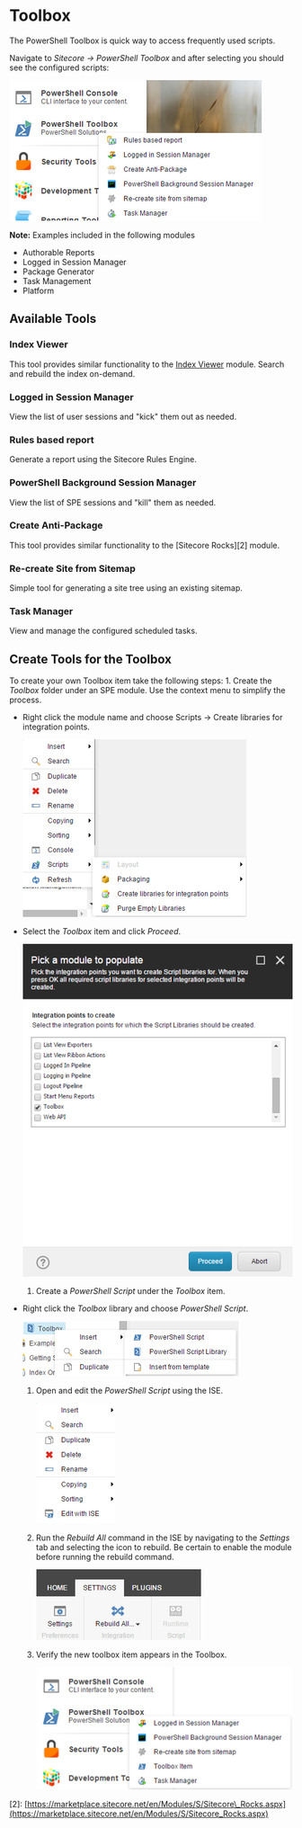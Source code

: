 # Toolbox

The PowerShell Toolbox is quick way to access frequently used scripts.

Navigate to _Sitecore -&gt; PowerShell Toolbox_ and after selecting you should see the configured scripts:

![Toolbox](../../.gitbook/assets/toolbox-list.png)

**Note:** Examples included in the following modules

* Authorable Reports
* Logged in Session Manager
* Package Generator
* Task Management
* Platform

## Available Tools

### Index Viewer

This tool provides similar functionality to the [Index Viewer](http://marketplace.sitecore.net/en/Modules/I/Index_Viewer.aspx) module. Search and rebuild the index on-demand.

### Logged in Session Manager

View the list of user sessions and "kick" them out as needed.

### Rules based report

Generate a report using the Sitecore Rules Engine.

### PowerShell Background Session Manager

View the list of SPE sessions and "kill" them as needed.

### Create Anti-Package

This tool provides similar functionality to the \[Sitecore Rocks\]\[2\] module.

### Re-create Site from Sitemap

Simple tool for generating a site tree using an existing sitemap.

### Task Manager

View and manage the configured scheduled tasks.

## Create Tools for the Toolbox

To create your own Toolbox item take the following steps: 1. Create the _Toolbox_ folder under an SPE module. Use the context menu to simplify the process.

* Right click the module name and choose Scripts -&gt; Create libraries for integration points.

  ![Module Libraries](../../.gitbook/assets/module-createlibraries.png)

* Select the _Toolbox_ item and click _Proceed_.  

  ![Module Toolbox Library](../../.gitbook/assets/module-createtoolboxlibrary.png)

  1. Create a _PowerShell Script_ under the _Toolbox_ item.

* Right click the _Toolbox_ library and choose _PowerShell Script_.  

  ![Libary Script](../../.gitbook/assets/library-createscript.png)

  1. Open and edit the _PowerShell Script_ using the ISE.  

     ![ISE Edit](../../.gitbook/assets/script-editise.png)

  2. Run the _Rebuild All_ command in the ISE by navigating to the _Settings_ tab and selecting the icon to rebuild. Be certain to enable the module before running the rebuild command.  

     ![ISE Settings Tab](../../.gitbook/assets/ise-settingstab.png)

  3. Verify the new toolbox item appears in the Toolbox.  

     ![Toolbox Item](../../.gitbook/assets/toolbox-newitem.png)

\[2\]: [https://marketplace.sitecore.net/en/Modules/S/Sitecore\_Rocks.aspx](https://marketplace.sitecore.net/en/Modules/S/Sitecore_Rocks.aspx)

